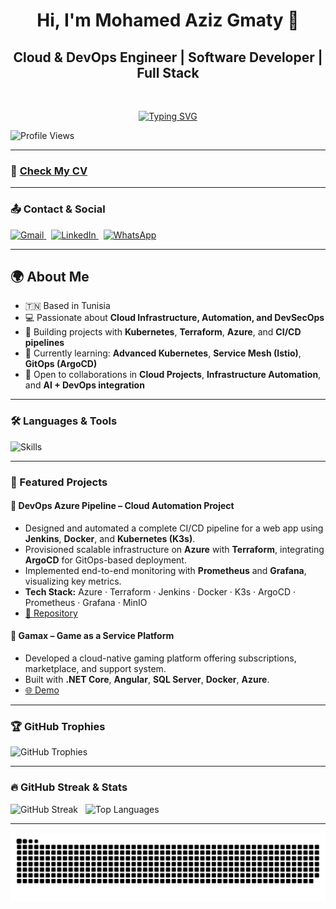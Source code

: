 <h1 align="center">Hi, I'm Mohamed Aziz Gmaty 👋</h1>

<h2 align="center">Cloud & DevOps Engineer | Software Developer | Full Stack</h2>
<br>

<p align="center">
  <a href="https://www.google.com/search?q=Mohamed+Aziz+Gmaty+Cloud+DevOps">
    <img src="https://readme-typing-svg.herokuapp.com/?lines=Cloud+%26+DevOps+Engineer;Passionate+about+Automation+%26+AI;Exploring+Azure+%7C+AWS+%7C+Terraform;Always+Learning+New+Technologies&font=Bold%20Code&center=true&color=30F050&pause=2000" alt="Typing SVG"/>
  </a>
</p>

<p align="left">
  <img src="https://komarev.com/ghpvc/?username=azizgmaty&style=flat&color=4010B0" alt="Profile Views"/>
</p>

---

### 📄 [Check My CV](https://github.com/mohamedazizGmaty/mohamedazizGmaty/raw/main/Mohamed%20Aziz%20Gmaty.pdf)

<!-- 🌐 Uncomment below if you add your portfolio link -->
<!-- ### [🌐 View My Portfolio](https://your-portfolio-link.com) -->

---

### 📤 Contact & Social
<p align="left">
  <a href="mailto:azizgmaty@gmail.com">
    <img src="https://github.com/user-attachments/assets/1a97a051-cc24-4738-a7a2-3f53365a9e93" height="35" alt="Gmail"/>
  </a>&nbsp;
  <a href="https://www.linkedin.com/in/mohamed-aziz-gmaty/">
    <img src="https://raw.githubusercontent.com/rahuldkjain/github-profile-readme-generator/master/src/images/icons/Social/linked-in-alt.svg" height="45" alt="LinkedIn"/>
  </a>&nbsp;
  <a href="https://wa.me/21690773051">
    <img src="https://upload.wikimedia.org/wikipedia/commons/6/6b/WhatsApp.svg" height="45" alt="WhatsApp"/>
  </a>
</p>

---



## 🌍 About Me
- 🇹🇳 Based in Tunisia  
- 💻 Passionate about **Cloud Infrastructure, Automation, and DevSecOps**  
- 🚀 Building projects with **Kubernetes**, **Terraform**, **Azure**, and **CI/CD pipelines**  
- 🎯 Currently learning: **Advanced Kubernetes**, **Service Mesh (Istio)**, **GitOps (ArgoCD)**  
- 🤝 Open to collaborations in **Cloud Projects**, **Infrastructure Automation**, and **AI + DevOps integration**

---


### 🛠️ Languages & Tools
<p align="left">
  <img src="https://go-skill-icons.vercel.app/api/icons?i=azure,aws,docker,kubernetes,terraform,githubactions,git,linux,cs,java,dotnet,spring,sqlserver,postgresql,redis,html,css,js,python" alt="Skills"/>
</p>

---

### 🚀 Featured Projects

#### 🔹 **DevOps Azure Pipeline – Cloud Automation Project**
- Designed and automated a complete CI/CD pipeline for a web app using **Jenkins**, **Docker**, and **Kubernetes (K3s)**.  
- Provisioned scalable infrastructure on **Azure** with **Terraform**, integrating **ArgoCD** for GitOps-based deployment.  
- Implemented end-to-end monitoring with **Prometheus** and **Grafana**, visualizing key metrics.  
- **Tech Stack:** Azure · Terraform · Jenkins · Docker · K3s · ArgoCD · Prometheus · Grafana · MinIO  
- [🔗 Repository](https://github.com/mohamedazizGmaty/-DevOps-CI-CD-azure-project)

#### 🔹 **Gamax – Game as a Service Platform**
- Developed a cloud-native gaming platform offering subscriptions, marketplace, and support system.  
- Built with **.NET Core**, **Angular**, **SQL Server**, **Docker**, **Azure**.  
- [🌐 Demo](https://www.linkedin.com/feed/update/urn:li:activity:7330025947544367104/)

---

### 🏆 GitHub Trophies
<p align="left">
  <img src="https://github-profile-trophy.vercel.app/?username=azizgmaty&theme=onestar&no-bg=true&no-frame=true&row=1&column=7" alt="GitHub Trophies"/>
</p>

---

### 🔥 GitHub Streak & Stats
<p align="left">
  <img src="https://streak-stats.demolab.com/?user=azizgmaty&theme=highcontrast" height="150" alt="GitHub Streak"/> &nbsp;
  <img src="https://github-readme-stats.vercel.app/api/top-langs?username=azizgmaty&layout=compact&langs_count=6&theme=highcontrast" height="150" alt="Top Languages"/>
</p>

---

<p align="center">
  <img src="https://raw.githubusercontent.com/platane/snk/output/github-contribution-grid-snake-dark.svg" alt="GitHub Snake Animation"/>
</p>
